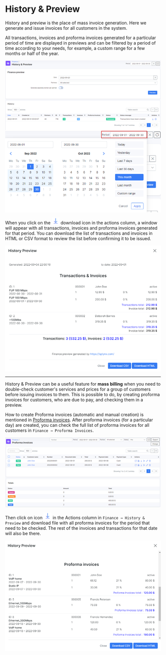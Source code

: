 History & Preview
==========

History and preview is the place of mass invoice generation. Here we generate and issue invoices for all customers in the system.

  All transactions, invoices and proforma invoices generated for a particular period of time are displayed in previews and can be filtered by a period of time according to your needs, for example, a custom range for a few months or half of the year.

![History](history.png)
![Period](period.png)

When you click on the <icon class="image-icon">![Download icon](download_icon.png)</icon> download icon in the actions column, a window will appear with all transactions, invoices and proforma invoices generated for that period. You can download the list of transactions and invoices in HTML or CSV format to review the list before confirming it to be issued.

![Preview](preview.png)


---
History & Preview can be a useful feature for **mass billing** when you need to double-check customer's services and prices for a group of customers before issuing invoices to them. This is possible to do, by creating proforma invoices for customers, who are due to pay, and checking them in a preview.


How to create Proforma invoices (automatic and manual creation) is mentioned in [Proforma invoices](finance/proforma_invoices/proforma_invoices.md). After proforma invoices (for a particular day) are created, you can check the full list of proforma invoices for all customers in `Finance → Proforma Invoices`.

![List](list.png)


Then click on icon <icon class="image-icon">![Download](download_icon.png)</icon> in the Actions column in `Finance → History & Preview` and download file with all proforma invoices for the period that need to be checked. The rest of the invoices and transactions for that date will also be there.

![Preview](preview1.png)
